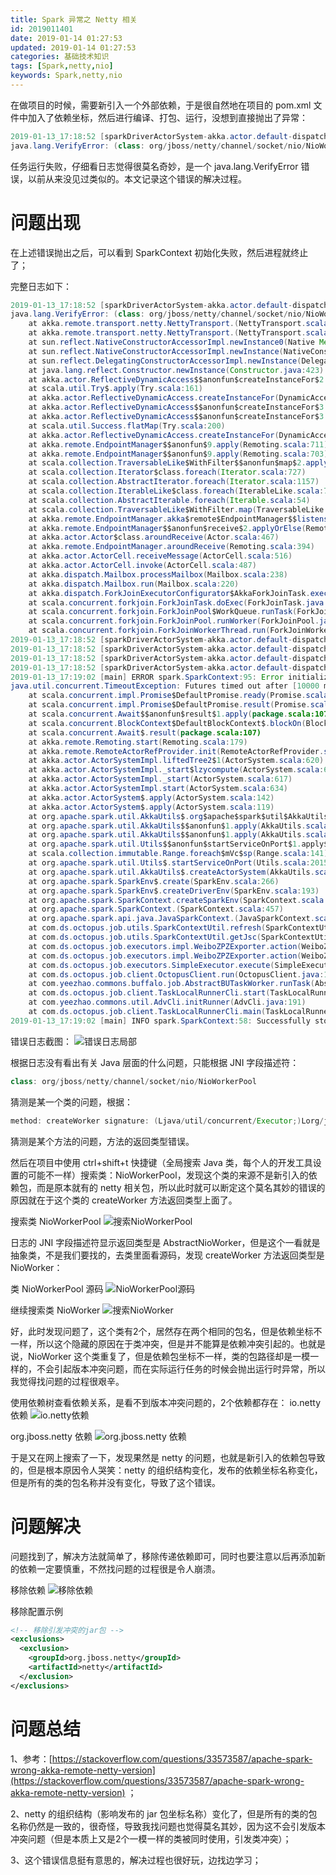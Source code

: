 ```yaml
---
title: Spark 异常之 Netty 相关
id: 2019011401
date: 2019-01-14 01:27:53
updated: 2019-01-14 01:27:53
categories: 基础技术知识
tags: [Spark,netty,nio]
keywords: Spark,netty,nio
---
```



在做项目的时候，需要新引入一个外部依赖，于是很自然地在项目的 pom.xml 文件中加入了依赖坐标，然后进行编译、打包、运行，没想到直接抛出了异常：

````java
2019-01-13_17:18:52 [sparkDriverActorSystem-akka.actor.default-dispatcher-5] ERROR actor.ActorSystemImpl:66: Uncaught fatal error from thread [sparkDriverActorSystem-akka.remote.default-remote-dispatcher-7] shutting down ActorSystem [sparkDriverActorSystem]
java.lang.VerifyError: (class: org/jboss/netty/channel/socket/nio/NioWorkerPool, method: createWorker signature: (Ljava/util/concurrent/Executor;)Lorg/jboss/netty/channel/socket/nio/AbstractNioWorker;) Wrong return type in function
````

任务运行失败，仔细看日志觉得很莫名奇妙，是一个 java.lang.VerifyError 错误，以前从来没见过类似的。本文记录这个错误的解决过程。

<!-- more -->


# 问题出现


在上述错误抛出之后，可以看到 SparkContext 初始化失败，然后进程就终止了；

完整日志如下：
````java
2019-01-13_17:18:52 [sparkDriverActorSystem-akka.actor.default-dispatcher-5] ERROR actor.ActorSystemImpl:66: Uncaught fatal error from thread [sparkDriverActorSystem-akka.remote.default-remote-dispatcher-7] shutting down ActorSystem [sparkDriverActorSystem]
java.lang.VerifyError: (class: org/jboss/netty/channel/socket/nio/NioWorkerPool, method: createWorker signature: (Ljava/util/concurrent/Executor;)Lorg/jboss/netty/channel/socket/nio/AbstractNioWorker;) Wrong return type in function
	at akka.remote.transport.netty.NettyTransport.(NettyTransport.scala:283)
	at akka.remote.transport.netty.NettyTransport.(NettyTransport.scala:240)
	at sun.reflect.NativeConstructorAccessorImpl.newInstance0(Native Method)
	at sun.reflect.NativeConstructorAccessorImpl.newInstance(NativeConstructorAccessorImpl.java:62)
	at sun.reflect.DelegatingConstructorAccessorImpl.newInstance(DelegatingConstructorAccessorImpl.java:45)
	at java.lang.reflect.Constructor.newInstance(Constructor.java:423)
	at akka.actor.ReflectiveDynamicAccess$$anonfun$createInstanceFor$2.apply(DynamicAccess.scala:78)
	at scala.util.Try$.apply(Try.scala:161)
	at akka.actor.ReflectiveDynamicAccess.createInstanceFor(DynamicAccess.scala:73)
	at akka.actor.ReflectiveDynamicAccess$$anonfun$createInstanceFor$3.apply(DynamicAccess.scala:84)
	at akka.actor.ReflectiveDynamicAccess$$anonfun$createInstanceFor$3.apply(DynamicAccess.scala:84)
	at scala.util.Success.flatMap(Try.scala:200)
	at akka.actor.ReflectiveDynamicAccess.createInstanceFor(DynamicAccess.scala:84)
	at akka.remote.EndpointManager$$anonfun$9.apply(Remoting.scala:711)
	at akka.remote.EndpointManager$$anonfun$9.apply(Remoting.scala:703)
	at scala.collection.TraversableLike$WithFilter$$anonfun$map$2.apply(TraversableLike.scala:722)
	at scala.collection.Iterator$class.foreach(Iterator.scala:727)
	at scala.collection.AbstractIterator.foreach(Iterator.scala:1157)
	at scala.collection.IterableLike$class.foreach(IterableLike.scala:72)
	at scala.collection.AbstractIterable.foreach(Iterable.scala:54)
	at scala.collection.TraversableLike$WithFilter.map(TraversableLike.scala:721)
	at akka.remote.EndpointManager.akka$remote$EndpointManager$$listens(Remoting.scala:703)
	at akka.remote.EndpointManager$$anonfun$receive$2.applyOrElse(Remoting.scala:491)
	at akka.actor.Actor$class.aroundReceive(Actor.scala:467)
	at akka.remote.EndpointManager.aroundReceive(Remoting.scala:394)
	at akka.actor.ActorCell.receiveMessage(ActorCell.scala:516)
	at akka.actor.ActorCell.invoke(ActorCell.scala:487)
	at akka.dispatch.Mailbox.processMailbox(Mailbox.scala:238)
	at akka.dispatch.Mailbox.run(Mailbox.scala:220)
	at akka.dispatch.ForkJoinExecutorConfigurator$AkkaForkJoinTask.exec(AbstractDispatcher.scala:397)
	at scala.concurrent.forkjoin.ForkJoinTask.doExec(ForkJoinTask.java:260)
	at scala.concurrent.forkjoin.ForkJoinPool$WorkQueue.runTask(ForkJoinPool.java:1339)
	at scala.concurrent.forkjoin.ForkJoinPool.runWorker(ForkJoinPool.java:1979)
	at scala.concurrent.forkjoin.ForkJoinWorkerThread.run(ForkJoinWorkerThread.java:107)
2019-01-13_17:18:52 [sparkDriverActorSystem-akka.actor.default-dispatcher-6] INFO remote.RemoteActorRefProvider$RemotingTerminator:74: Shutting down remote daemon.
2019-01-13_17:18:52 [sparkDriverActorSystem-akka.actor.default-dispatcher-6] INFO remote.RemoteActorRefProvider$RemotingTerminator:74: Remote daemon shut down; proceeding with flushing remote transports.
2019-01-13_17:18:52 [sparkDriverActorSystem-akka.actor.default-dispatcher-6] ERROR Remoting:65: Remoting system has been terminated abrubtly. Attempting to shut down transports
2019-01-13_17:18:52 [sparkDriverActorSystem-akka.actor.default-dispatcher-6] INFO remote.RemoteActorRefProvider$RemotingTerminator:74: Remoting shut down.
2019-01-13_17:19:02 [main] ERROR spark.SparkContext:95: Error initializing SparkContext.
java.util.concurrent.TimeoutException: Futures timed out after [10000 milliseconds]
	at scala.concurrent.impl.Promise$DefaultPromise.ready(Promise.scala:219)
	at scala.concurrent.impl.Promise$DefaultPromise.result(Promise.scala:223)
	at scala.concurrent.Await$$anonfun$result$1.apply(package.scala:107)
	at scala.concurrent.BlockContext$DefaultBlockContext$.blockOn(BlockContext.scala:53)
	at scala.concurrent.Await$.result(package.scala:107)
	at akka.remote.Remoting.start(Remoting.scala:179)
	at akka.remote.RemoteActorRefProvider.init(RemoteActorRefProvider.scala:184)
	at akka.actor.ActorSystemImpl.liftedTree2$1(ActorSystem.scala:620)
	at akka.actor.ActorSystemImpl._start$lzycompute(ActorSystem.scala:617)
	at akka.actor.ActorSystemImpl._start(ActorSystem.scala:617)
	at akka.actor.ActorSystemImpl.start(ActorSystem.scala:634)
	at akka.actor.ActorSystem$.apply(ActorSystem.scala:142)
	at akka.actor.ActorSystem$.apply(ActorSystem.scala:119)
	at org.apache.spark.util.AkkaUtils$.org$apache$spark$util$AkkaUtils$$doCreateActorSystem(AkkaUtils.scala:121)
	at org.apache.spark.util.AkkaUtils$$anonfun$1.apply(AkkaUtils.scala:53)
	at org.apache.spark.util.AkkaUtils$$anonfun$1.apply(AkkaUtils.scala:52)
	at org.apache.spark.util.Utils$$anonfun$startServiceOnPort$1.apply$mcVI$sp(Utils.scala:2024)
	at scala.collection.immutable.Range.foreach$mVc$sp(Range.scala:141)
	at org.apache.spark.util.Utils$.startServiceOnPort(Utils.scala:2015)
	at org.apache.spark.util.AkkaUtils$.createActorSystem(AkkaUtils.scala:55)
	at org.apache.spark.SparkEnv$.create(SparkEnv.scala:266)
	at org.apache.spark.SparkEnv$.createDriverEnv(SparkEnv.scala:193)
	at org.apache.spark.SparkContext.createSparkEnv(SparkContext.scala:288)
	at org.apache.spark.SparkContext.(SparkContext.scala:457)
	at org.apache.spark.api.java.JavaSparkContext.(JavaSparkContext.scala:59)
	at com.ds.octopus.job.utils.SparkContextUtil.refresh(SparkContextUtil.java:77)
	at com.ds.octopus.job.utils.SparkContextUtil.getJsc(SparkContextUtil.java:34)
	at com.ds.octopus.job.executors.impl.WeiboZPZExporter.action(WeiboZPZExporter.java:95)
	at com.ds.octopus.job.executors.impl.WeiboZPZExporter.action(WeiboZPZExporter.java:41)
	at com.ds.octopus.job.executors.SimpleExecutor.execute(SimpleExecutor.java:40)
	at com.ds.octopus.job.client.OctopusClient.run(OctopusClient.java:162)
	at com.yeezhao.commons.buffalo.job.AbstractBUTaskWorker.runTask(AbstractBUTaskWorker.java:63)
	at com.ds.octopus.job.client.TaskLocalRunnerCli.start(TaskLocalRunnerCli.java:109)
	at com.yeezhao.commons.util.AdvCli.initRunner(AdvCli.java:191)
	at com.ds.octopus.job.client.TaskLocalRunnerCli.main(TaskLocalRunnerCli.java:41)
2019-01-13_17:19:02 [main] INFO spark.SparkContext:58: Successfully stopped SparkContext
````

错误日志截图：
![错误日志局部](https://ws1.sinaimg.cn/large/b7f2e3a3gy1fz5j8uvmnrj219y0kqdil.jpg "错误日志局部")

根据日志没有看出有关 Java 层面的什么问题，只能根据 JNI 字段描述符：
````java
class: org/jboss/netty/channel/socket/nio/NioWorkerPool
````
猜测是某一个类的问题，根据：
````java
method: createWorker signature: (Ljava/util/concurrent/Executor;)Lorg/jboss/netty/channel/socket/nio/AbstractNioWorker;) Wrong return type in function
````
猜测是某个方法的问题，方法的返回类型错误。

然后在项目中使用 ctrl+shift+t 快捷键（全局搜索 Java 类，每个人的开发工具设置的可能不一样）搜索类：NioWorkerPool，发现这个类的来源不是新引入的依赖包，而是原本就有的 netty 相关包，所以此时就可以断定这个莫名其妙的错误的原因就在于这个类的 createWorker 方法返回类型上面了。

搜索类 NioWorkerPool
![搜索NioWorkerPool](https://ws1.sinaimg.cn/large/b7f2e3a3gy1fz5j9dcym1j216q0aztai.jpg "搜索NioWorkerPool")

日志的 JNI 字段描述符显示返回类型是 AbstractNioWorker，但是这个一看就是抽象类，不是我们要找的，去类里面看源码，发现 createWorker 方法返回类型是 NioWorker：

类 NioWorkerPool 源码
![NioWorkerPool源码](https://ws1.sinaimg.cn/large/b7f2e3a3gy1fz5j9wfx1mj20wu0et3z8.jpg "NioWorkerPool源码")

继续搜索类 NioWorker
![搜索NioWorker](https://ws1.sinaimg.cn/large/b7f2e3a3gy1fz5jagdz1qj216t09wwg0.jpg "搜索NioWorker")

好，此时发现问题了，这个类有2个，居然存在两个相同的包名，但是依赖坐标不一样，所以这个隐藏的原因在于类冲突，但是并不能算是依赖冲突引起的。也就是说，NioWorker 这个类重复了，但是依赖包坐标不一样，类的包路径却是一模一样的，不会引起版本冲突问题，而在实际运行任务的时候会抛出运行时异常，所以我觉得找问题的过程很艰辛。

使用依赖树查看依赖关系，是看不到版本冲突问题的，2个依赖都存在：
io.netty 依赖
![io.netty依赖](https://ws1.sinaimg.cn/large/b7f2e3a3gy1fz5jaxljmvj20mb05fglv.jpg "io.netty 依赖")

org.jboss.netty 依赖
![org.jboss.netty 依赖](https://ws1.sinaimg.cn/large/b7f2e3a3gy1fz5jb7z4o0j20la031t8r.jpg "org.jboss.netty 依赖")

于是又在网上搜索了一下，发现果然是 netty 的问题，也就是新引入的依赖包导致的，但是根本原因令人哭笑：netty 的组织结构变化，发布的依赖坐标名称变化，但是所有的类的包名称并没有变化，导致了这个错误。


# 问题解决


问题找到了，解决方法就简单了，移除传递依赖即可，同时也要注意以后再添加新的依赖一定要慎重，不然找问题的过程很是令人崩溃。

移除依赖
![移除依赖](https://ws1.sinaimg.cn/large/b7f2e3a3gy1fz5jbj046wj20g907amxa.jpg "移除依赖")

移除配置示例
````xml
<!-- 移除引发冲突的jar包 -->
<exclusions>
  <exclusion>
    <groupId>org.jboss.netty</groupId>
    <artifactId>netty</artifactId>
  </exclusion>
</exclusions>
````


# 问题总结


1、参考：[https://stackoverflow.com/questions/33573587/apache-spark-wrong-akka-remote-netty-version](https://stackoverflow.com/questions/33573587/apache-spark-wrong-akka-remote-netty-version) ；

2、netty 的组织结构（影响发布的 jar 包坐标名称）变化了，但是所有的类的包名称仍然是一致的，很奇怪，导致我找问题也觉得莫名其妙，因为这不会引发版本冲突问题（但是本质上又是2个一模一样的类被同时使用，引发类冲突）；

3、这个错误信息挺有意思的，解决过程也很好玩，边找边学习；

